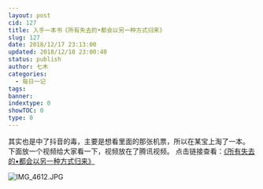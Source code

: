 ```yaml
---
layout: post
cid: 127
title: 入手一本书《所有失去的•都会以另一种方式归来》
slug: 127
date: 2018/12/17 23:13:00
updated: 2018/12/18 23:00:40
status: publish
author: 七木
categories: 
  - 每日一记
tags: 
banner: 
indextype: 0
showTOC: 0
type: 0
---
```



其实也是中了抖音的毒，主要是想看里面的那张机票，所以在某宝上淘了一本。
下面放一个视频给大家看一下，视频放在了腾讯视频。
点击链接查看：[《所有失去的•都会以另一种方式归来》][1]


![IMG_4612.JPG][2]


  [1]: https://v.qq.com/x/page/z0814ggk6av.html
  [2]: https://qimu-1251828023.cos.ap-guangzhou.myqcloud.com/2018/12/17/1545059472.jpg